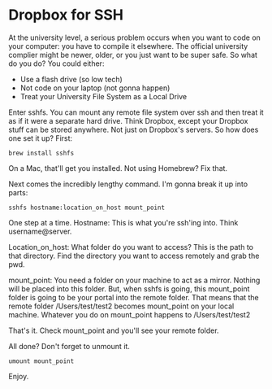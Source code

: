 # Dropbox for SSH

At the university level, a serious problem occurs when you want to code on your computer: you have to compile it elsewhere. The official university complier might be newer, older, or you just want to be super safe. So what do you do? You could either:

- Use a flash drive (so low tech)
- Not code on your laptop (not gonna happen)
- Treat your University File System as a Local Drive

Enter sshfs. You can mount any remote file system over ssh and then treat it as if it were a separate hard drive. Think Dropbox, except your Dropbox stuff can be stored anywhere. Not just on Dropbox's servers. So how does one set it up?
First:

    brew install sshfs


On a Mac, that'll get you installed. Not using Homebrew? Fix that.

Next comes the incredibly lengthy command. I'm gonna break it up into parts:

    sshfs hostname:location_on_host mount_point

One step at a time.
Hostname: This is what you're ssh'ing into. Think username@server.

Location_on_host: What folder do you want to access? This is the path to that directory. Find the directory you want to access remotely and grab the pwd.

mount_point: You need a folder on your machine to act as a mirror. Nothing will be placed into this folder. But, when sshfs is going, this mount_point folder is going to be your portal into the remote folder. That means that the remote folder /Users/test/test2 becomes mount_point on your local machine. Whatever you do on mount_point happens to /Users/test/test2

That's it. Check mount_point and you'll see your remote folder.

All done? Don't forget to unmount it.

    umount mount_point


Enjoy.
